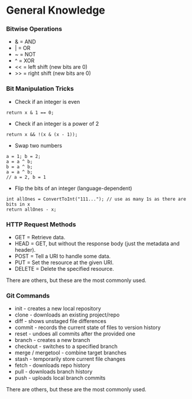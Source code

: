 # General Knowledge

### Bitwise Operations

- & = AND
- | = OR
- ~ = NOT
- ^ = XOR
- << = left shift (new bits are 0)
- \>> = right shift (new bits are 0)

### Bit Manipulation Tricks

- Check if an integer is even
```
return x & 1 == 0;
```
- Check if an integer is a power of 2
```
return x && !(x & (x - 1));
```
- Swap two numbers
```
a = 1; b = 2;
a = a ^ b;
b = a ^ b;
a = a ^ b;
// a = 2, b = 1
```
- Flip the bits of an integer (language-dependent)
```
int allOnes = ConvertToInt("111..."); // use as many 1s as there are bits in x
return allOnes - x;
```

### HTTP Request Methods

- GET = Retrieve data.
- HEAD = GET, but without the response body (just the metadata and header).
- POST = Tell a URI to handle some data.
- PUT = Set the resource at the given URI.
- DELETE = Delete the specified resource.

There are others, but these are the most commonly used.

### Git Commands

- init - creates a new local repository
- clone - downloads an existing project/repo
- diff - shows unstaged file differences
- commit - records the current state of files to version history
- reset - undoes all commits after the provided one
- branch - creates a new branch
- checkout - switches to a specified branch
- merge / mergetool - combine target branches
- stash - temporarily store current file changes
- fetch - downloads repo history
- pull - downloads branch history
- push - uploads local branch commits

There are others, but these are the most commonly used.